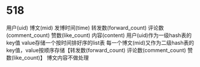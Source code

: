# 518

用户(uid) 博文(mid) 发博时间(time) 转发数(forward_count) 评论数(comment_count) 赞数(like_count) 内容(content)
用户(uid)作为一级hash表的key值 value存储一个按时间排好序的list表
每一个博文(mid)又作为二级hash表的key值，value按顺序存储【转发数(forward_count) 评论数(comment_count) 赞数(like_count)】
博文内容不做处理